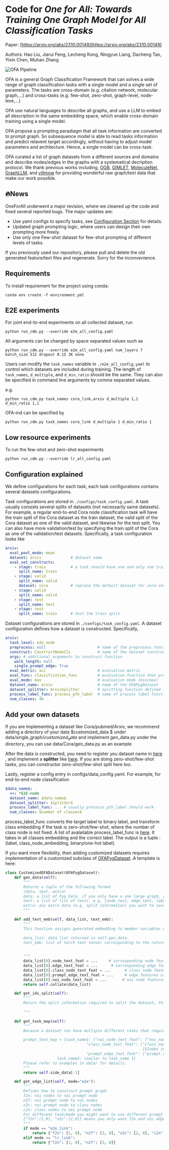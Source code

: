 # Code for *One for All: Towards Training One Graph Model for All Classification Tasks*

Paper: [https://arxiv.org/abs/2310.00149](https://arxiv.org/abs/2310.00149)

Authors: Hao Liu, Jiarui Feng, Lecheng Kong, Ningyue Liang, Dacheng Tao, Yixin Chen, Muhan Zhang

![OFA Pipeline ](ofapipeline.png)

OFA is a general Graph Classification Framework that can solves a wide range of graph classification tasks with a single
model and a single set of parameters. The tasks are cross-domain (e.g. citation network, molecular graph,...) and
cross-tasks (e.g. few-shot, zero-shot, graph-level, node-leve,...)

OFA use natural languages to describe all graphs, and use a LLM to embed all description in the same embedding space,
which enable cross-domain training using a single model.

OFA propose a prompting paradiagm that all task information are converted to prompt graph. So subsequence model is able
to read tasks information and predict relavent target accordingly, without having to adjust model parameters and
architecture. Hence, a single model can be cross-task.

OFA curated a list of graph datasets from a different sources and domains and describe nodes/edges in the graphs with a
systematical decription protocol. We thank previous works
including, [OGB](https://ogb.stanford.edu/), [GIMLET](https://github.com/zhao-ht/GIMLET/tree/master), [MoleculeNet](https://arxiv.org/abs/1703.00564), [GraphLLM](https://arxiv.org/pdf/2307.03393.pdf),
and [villmow](https://github.com/villmow/datasets_knowledge_embedding/tree/master) for providing wonderful raw
graph/text data that make our work possible.

## 🔥News

OneForAll underwent a major revision, where we cleaned up the code and fixed several reported bugs. The major updates
are:

- Use yaml configs to specify tasks, see [Configuration Section](#configuration-explained) for details.
- Updated graph prompting logic, where users can design their own prompting more freely.
- Use only one Few-shot dataset for few-shot prompting of different levels of tasks.

If you previously used our repository, please pull and delete the old generated feature/text files and regenerate. Sorry
for the inconvenience.

## Requirements

To install requirement for the project using conda:

```
conda env create -f environment.yml
```

## E2E experiments

For joint end-to-end experiments on all collected dataset, run

```
python run_cdm.py --override e2e_all_config.yaml
```

All arguments can be changed by space separated values such as

```
python run_cdm.py --override e2e_all_config.yaml num_layers 7 batch_size 512 dropout 0.15 JK none
```

Users can modify the `task_names` variable in `./e2e_all_config.yaml` to control which datasets are included during
training. The length of `task_names`, `d_multiple`, and `d_min_ratio` should be the same. They can also be specified in
command line arguments by comma separated values.

e.g.

```
python run_cdm.py task_names cora_link,arxiv d_multiple 1,1 d_min_ratio 1,1
```

OFA-ind can be specified by

```
python run_cdm.py task_names cora_link d_multiple 1 d_min_ratio 1
```

## Low resource experiments

To run the few-shot and zero-shot experiments

```
python run_cdm.py --override lr_all_config.yaml
```

## Configuration explained

We define configurations for each task, each task configurations contains several datasets configurations.

Task configurations are stored in `./configs/task_config.yaml`. A task usually consists several splits of datasets (not
necessarily same datasets). For example, a regular end-to-end Cora node classification task will have the train split of
the Cora dataset as the train dataset, the valid split of the Cora dataset as one of the valid dataset, and likewise for
the test split. You can also have more validation/test by specifying the train split of the Cora as one of the
validation/test datasets. Specifically, a task configuration looks like

```yaml
arxiv:
  eval_pool_mode: mean
  dataset: arxiv             # dataset name
  eval_set_constructs:
    - stage: train           # a task should have one and only one train stage dataset
      split_name: train
    - stage: valid
      split_name: valid
      dataset: cora          # replace the default dataset for zero-shot tasks
    - stage: valid
      split_name: valid
    - stage: test
      split_name: test
    - stage: test
      split_name: train      # test the train split
```

Dataset configurations are stored in `./configs/task_config.yaml`. A dataset configuration defines how a dataset is
constructed. Specifically,

```yaml
arxiv:
  task_level: e2e_node
  preprocess: null                       # name of the preprocess function defined in task_constructor.py
  construct: ConstructNodeCls            # name of the dataset construction function defined in task_constructor.py
  args: # additional arguments to construct function
    walk_length: null
    single_prompt_edge: True
  eval_metric: acc                       # evaluation metric
  eval_func: classification_func         # evaluation function that process model output and batch to input to evaluator
  eval_mode: max                         # evaluation mode (min/max)
  dataset_name: arxiv                    # name of the OFAPygDataset
  dataset_splitter: ArxivSplitter        # splitting function defined in task_constructor.py
  process_label_func: process_pth_label  # name of process label function that transform original label to the binary labels
  num_classes: 40 
```

## Add your own datasets

If you are implementing a dataset like Cora/pubmed/Arxiv, we recommend adding a directory of your data \$customized_data \$ under data/single_graph/$customized_data$ and implement gen_data.py under the directory, you can use data/Cora/gen_data.py as an example.


After the data is constructed, you need to register you dataset name in [here](https://github.com/LechengKong/OneForAll/blob/e73f799cabb07e5c6138ba7e8f71881c4e5dd87f/task_constructor.py#L25) , and implement a **splitter** like [here](https://github.com/LechengKong/OneForAll/blob/e73f799cabb07e5c6138ba7e8f71881c4e5dd87f/task_constructor.py#L35). If you are doing zero-shot/few-shot tasks, you can constructor zero-shot/few-shot split here too.

Lastly, register a config entry in configs/data_config.yaml. For example, for end-to-end node classification

```yaml
$data_name$:
  <<: *E2E-node
  dataset_name: $data_name$
  dataset_splitter: $splitter$
  process_label_func: ... # usually processs_pth_label should work
  num_classes: $number of classes$
```
process_label_func converts the target label to binary label, and transform class embedding if the task is zero-shot/few-shot, where the number of class node is not fixed. A list of avalailable process_label_func is [here](https://github.com/LechengKong/OneForAll/blob/e73f799cabb07e5c6138ba7e8f71881c4e5dd87f/task_constructor.py#L280). It takes in all classes embedding and the correct label. The output is a tuple : (label, class_node_embedding, binary/one-hot label).

If you want more flexibility, then adding customized datasets requires implementation of a customized subclass of [OFAPygDataset](https://github.com/LechengKong/OneForAll/blob/e73f799cabb07e5c6138ba7e8f71881c4e5dd87f/data/ofa_data.py#L31) .A template is here:

```python
class CustomizedOFADataset(OFAPygDataset):
    def gen_data(self):
        """
        Returns a tuple of the following format
        (data, text, extra) 
        data: a list of Pyg Data, if you only have a one large graph, you should still wrap it with the list.
        text: a list of list of texts. e.g. [node_text, edge_text, label_text] this is will be converted to pooled vector representation.
        extra: any extra data (e.g. split information) you want to save.
        """

    def add_text_emb(self, data_list, text_emb):
        """
        This function assigns generated embedding to member variables of the graph

        data_list: data list returned in self.gen_data.
        text_emb: list of torch text tensor corresponding to the returned text in self.gen_data. text_emb[0] = llm_encode(text[0])

        
        """
        data_list[0].node_text_feat = ...     # corresponding node features
        data_list[0].edge_text_feat = ...      # corresponding edge features
        data_list[0].class_node_text_feat = ...      # class node features
        data_list[0].prompt_edge_text_feat = ...     # edge features used in prompt node
        data_list[0].noi_node_text_feat = ...       # noi node features, refer to the paper for the definition
        return self.collate(data_list)

    def get_idx_split(self):
        """
        Return the split information required to split the dataset, this optional, you can further split the dataset in task_constructor.py
        
        """

    def get_task_map(self):
        """
        Because a dataset can have multiple different tasks that requires different prompt/class text embedding. This function returns a task map that maps a task name to the desired text embedding. Specifically, a task map is of the following format.

        prompt_text_map = {task_name1: {"noi_node_text_feat": ["noi_node_text_feat", [$Index in data[0].noi_node_text_feat$]],
                                    "class_node_text_feat": ["class_node_text_feat",
                                                             [$Index in data[0].class_node_text_feat$]],
                                    "prompt_edge_text_feat": ["prompt_edge_text_feat", [$Index in data[0].prompt_edge_text_feat$]]},
                       task_name2: similar to task_name 1}
        Please refer to examples in data/ for details.
        """
        return self.side_data[-1]

    def get_edge_list(self, mode="e2e"):
        """
        Defines how to construct prompt graph
        f2n: noi nodes to noi prompt node
        n2f: noi prompt node to noi nodes
        n2c: noi prompt node to class nodes
        c2n: class nodes to noi prompt node
        For different task/mode you might want to use different prompt graph construction, you can do so by returning a dictionary. For example
        {"f2n":[1,0], "n2c":[2,0]} means you only want f2n and n2c edges, f2n edges have edge type 1, and its text embedding feature is data[0].prompt_edge_text_feat[0]
        """
        if mode == "e2e_link":
            return {"f2n": [1, 0], "n2f": [3, 0], "n2c": [2, 0], "c2n": [4, 0]}
        elif mode == "lr_link":
            return {"f2n": [1, 0], "n2f": [3, 0]}
```
